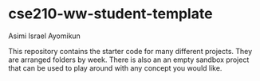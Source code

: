# cse210-ww-student-template
Asimi Israel Ayomikun

This repository contains the starter code for many different projects. They are arranged folders by week. There is also an an empty sandbox project that can be used to play around with any concept you would like.

